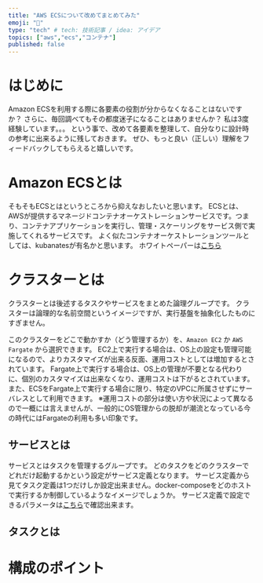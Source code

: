 ```yaml
---
title: "AWS ECSについて改めてまとめてみた"
emoji: "🌟"
type: "tech" # tech: 技術記事 / idea: アイデア
topics: ["aws","ecs","コンテナ"]
published: false
---
```


# はじめに

Amazon ECSを利用する際に各要素の役割が分からなくなることはないですか？
さらに、毎回調べてもその都度迷子になることはありませんか？
私は3度経験しています。。。
という事で、改めて各要素を整理して、自分なりに設計時の参考に出来るように残しておきます。
ぜひ、もっと良い（正しい）理解をフィードバックしてもらえると嬉しいです。


# Amazon ECSとは

そもそもECSとはというところから抑えなおしたいと思います。
ECSとは、AWSが提供するマネージドコンテナオーケストレーションサービスです。つまり、コンテナアプリケーションを実行し、管理・スケーリングをサービス側で実施してくれるサービスです。
よく似たコンテナオーケストレーションツールとしては、kubanatesが有名かと思います。
ホワイトペーパーは[こちら](https://docs.aws.amazon.com/ja_jp/AmazonECS/latest/developerguide/Welcome.html)


# クラスターとは

クラスターとは後述するタスクやサービスをまとめた論理グループです。
クラスターは論理的な名前空間というイメージですが、実行基盤を抽象化したものにすぎません。

このクラスターをどこで動かすか（どう管理するか）を、`Amazon EC2` か `AWS Fargate` から選択できます。
EC2上で実行する場合は、OS上の設定も管理可能になるので、よりカスタマイズが出来る反面、運用コストとしては増加するとされています。
Fargate上で実行する場合は、OS上の管理が不要となる代わりに、個別のカスタマイズは出来なくなり、運用コストは下がるとされています。
また、ECSをFargate上で実行する場合に限り、特定のVPCに所属させずにサーバレスとして利用できます。
※運用コストの部分は使い方や状況によって異なるので一概には言えませんが、一般的にOS管理からの脱却が潮流となっている今の時代にはFargateの利用も多い印象です。


## サービスとは

サービスとはタスクを管理するグループです。
どのタスクをどのクラスターでどれだけ起動するかという設定がサービス定義となります。
サービス定義から見てタスク定義は1つだけしか設定出来ません。docker-composeをどのホストで実行するか制御しているようなイメージでしょうか。
サービス定義で設定できるパラメータは[こちら](https://docs.aws.amazon.com/ja_jp/AmazonECS/latest/developerguide/service_definition_parameters.html)で確認出来ます。


## タスクとは




# 構成のポイント


